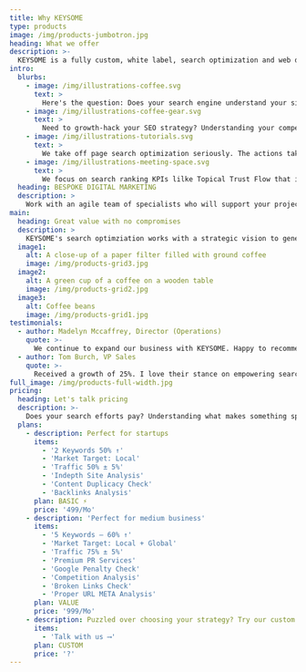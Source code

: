 ```yaml
---
title: Why KEYSOME
type: products
image: /img/products-jumbotron.jpg
heading: What we offer
description: >-
  KEYSOME is a fully custom, white label, search optimization and web development venture with focus on ranking your sites #1 in search. We are fully committed to helping companies create beautiful and responsive website that meet their exact needs; no templates which means better, faster and more return on your search rankings.
intro:
  blurbs:
    - image: /img/illustrations-coffee.svg
      text: >
        Here's the question: Does your search engine understand your site better? Is your site optimized both content and code-wide? We help clients realize which individual web/app pages impact your search ranking performance. In order to rank higher and earn more relevant traffic in search engines, our on-page optimization efforts includes optimizing web page titles, meta descriptions, tags, schema markup and keyword research that are among the few important on-page ranking factors. Keyword analysis used to identify which keywords to target with search engine optimized effort. KEYSOME helps to build schema markups that helps search engines instantly understand your content better. 
    - image: /img/illustrations-coffee-gear.svg
      text: >
        Need to growth-hack your SEO strategy? Understanding your competitors is key to effective goals and can reveal opportunities, gaps and blind spots. At KEYSOME, we provide opportunities that understand your competitor's backlinks to identify websites to target for link building efforts. We help you analyze keywords that directly affect your search ranking and enagage with content that changes with time. We offer result-oriented SEO consulting services. Do you want your team to implement the best SEO practices? Do you want to know why your business is not ranking on the top in search results? Hire our search experts and dominate your ranking!
    - image: /img/illustrations-tutorials.svg
      text: >
        We take off page search optimization seriously. The actions taken outside of your own website to impact your rankings within search engine results pages. At KEYSOME, we help you identify content off-page opportunities to drive organic traffic to your site. The most powerful way to engage and drive traffic to your website is sharing relevant content and distributing them to the right audience. We analyze backlinks to find out which links are valuable to keep or not.
    - image: /img/illustrations-meeting-space.svg
      text: >
        We focus on search ranking KPIs lilke Topical Trust Flow that impact your search ranking directly. Give your site a strong, technical SEO foundation so your content has the best chance to rank for relevant keywords and phrases. KEYSOME helps clients with index optimization & penalty removal. Our search experts diagnose & fix issues causing ranking penalties in order to quickly regain search traffic. We help clients compress even images to boost your web pages load times by 10x. We focus more on important technical factors that impact your site's search ranking. Proper site index-ability helps search engines crawl & index your web pages. Did you check KEYSOME's Pagescore yet?
  heading: BESPOKE DIGITAL MARKETING
  description: >
    Work with an agile team of specialists who will support your project with website design, eCommerce, content, strategy and marketing. We specialise in bespoke website design and development – from initial planning to deployment. Our success is built on technical ability, experience and dedication to delivering websites that work to your specific requirements. Every member of our staff is dedicated to helping you succeed with your venture.
main:
  heading: Great value with no compromises
  description: >
    KEYSOME's search optimziation works with a strategic vision to generate brand engagement, always helping clients win higher conversions and measurable results. We cater both users and search engines with equal balance. Profitable online performance starts with the basics — a flawless platform, optimized content and amazing keyword strategy!
  image1:
    alt: A close-up of a paper filter filled with ground coffee
    image: /img/products-grid3.jpg
  image2:
    alt: A green cup of a coffee on a wooden table
    image: /img/products-grid2.jpg
  image3:
    alt: Coffee beans
    image: /img/products-grid1.jpg
testimonials:
  - author: Madelyn Mccaffrey, Director (Operations)
    quote: >-
      We continue to expand our business with KEYSOME. Happy to recommend them to anyone who is looking to improve their rankings. The results far exceed any traditional form of marketing.
  - author: Tom Burch, VP Sales
    quote: >-
      Received a growth of 25%. I love their stance on empowering search optimization and pricing transparency.
full_image: /img/products-full-width.jpg 
pricing:
  heading: Let's talk pricing
  description: >-
    Does your search efforts pay? Understanding what makes something special and the way by which it answers real and perceived needs is essential in creating a successful strategy. 
  plans:
    - description: Perfect for startups
      items:
        - '2 Keywords 50% ↑'
        - 'Market Target: Local'
        - 'Traffic 50% ± 5%'
        - 'Indepth Site Analysis'
        - 'Content Duplicacy Check'
        - 'Backlinks Analysis'
      plan: BASIC ⚡️
      price: '499/Mo'
    - description: 'Perfect for medium business'
      items:
        - '5 Keywords — 60% ↑'
        - 'Market Target: Local + Global'
        - 'Traffic 75% ± 5%'
        - 'Premium PR Services'
        - 'Google Penalty Check'
        - 'Competition Analysis'
        - 'Broken Links Check'
        - 'Proper URL META Analysis'
      plan: VALUE
      price: '999/Mo'
    - description: Puzzled over choosing your strategy? Try our custom plan
      items:
        - 'Talk with us ⟶'
      plan: CUSTOM
      price: '?'
---
```


